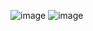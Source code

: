 ![image](https://github.com/user-attachments/assets/999cb686-9981-4dd8-86e3-4f47528cc759)
![image](https://github.com/user-attachments/assets/d6e1ddac-83bc-4d3b-9172-6684a6ebdf9e)

